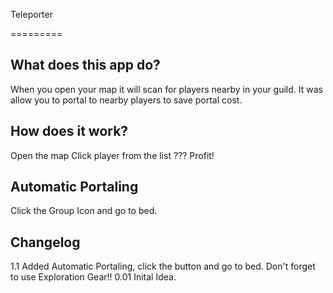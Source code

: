 Teleporter

=========

What does this app do?
----------------

When you open your map it will scan for players nearby in your guild. It was allow you to portal to nearby players to save portal cost.


How does it work?
-----------------
Open the map
Click player from the list
???
Profit!


Automatic Portaling
---------------------
Click the Group Icon and go to bed.


Changelog
---------
1.1
Added Automatic Portaling, click the button and go to bed. Don't forget to use Exploration Gear!!
0.01 Inital Idea. 